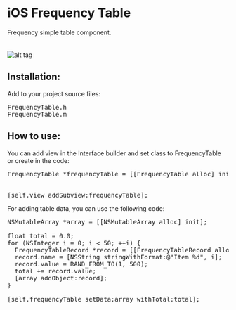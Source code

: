 iOS Frequency Table
===================

Frequency simple table component.<br><br><br>
![alt tag](https://raw.github.com/maximbilan/ios_frequency_table/master/img/img1.png)
## Installation:
Add to your project source files: <br>
<pre>
FrequencyTable.h
FrequencyTable.m
</pre>

## How to use:

You can add view in the Interface builder and set class to FrequencyTable or create in the code: <br>
<pre>
FrequencyTable *frequencyTable = [[FrequencyTable alloc] initWithPositionWithX:0
                                                                         withY:0
                                                                  isWideScreen:YES];
[self.view addSubview:frequencyTable];
</pre>
For adding table data, you can use the following code: <br>
<pre>
NSMutableArray *array = [[NSMutableArray alloc] init];
  
float total = 0.0;
for (NSInteger i = 0; i &#60; 50; ++i) {
  FrequencyTableRecord *record = [[FrequencyTableRecord alloc] init];
  record.name = [NSString stringWithFormat:@"Item %d", i];
  record.value = RAND_FROM_TO(1, 500);
  total += record.value;
  [array addObject:record];
}
  
[self.frequencyTable setData:array withTotal:total];
</pre>
